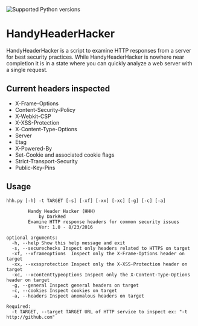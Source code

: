 ![Supported Python versions](https://img.shields.io/badge/python-2.7-blue.svg)
# HandyHeaderHacker
HandyHeaderHacker is a script to examine HTTP responses from a server for best security practices. While HandyHeaderHacker is nowhere near completion it is in a state where you can quickly analyze a web server with a single request.


## Current headers inspected
- X-Frame-Options
- Content-Security-Policy
- X-Webkit-CSP
- X-XSS-Protection
- X-Content-Type-Options
- Server
- Etag
- X-Powered-By
- Set-Cookie and associated cookie flags
- Strict-Transport-Security
- Public-Key-Pins


## Usage ##
    hhh.py [-h] -t TARGET [-s] [-xf] [-xx] [-xc] [-g] [-c] [-a]

			Handy Header Hacker (HHH)
				by DarkRed
			Examine HTTP response headers for common security issues
				Ver: 1.0 - 8/23/2016
		
    optional arguments:
      -h, --help Show this help message and exit
      -s, --securechecks Inspect only headers related to HTTPS on target
      -xf, --xframeoptions  Inspect only the X-Frame-Options header on target
      -xx, --xxssprotection Inspect only the X-XSS-Protection header on target
      -xc, --xcontenttypeoptions Inspect only the X-Content-Type-Options header on target
      -g, --general Inspect general headers on target
      -c, --cookies Inspect cookies on target
      -a, --headers Inspect anomalous headers on target
    
    Required:
      -t TARGET, --target TARGET URL of HTTP service to inspect ex: "-t http://github.com"


